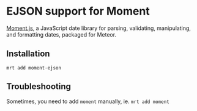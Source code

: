 # EJSON support for Moment

[Moment.js](http://momentjs.com/), a JavaScript date library for parsing, validating, manipulating, and formatting dates, packaged for Meteor.

Installation
-------------

`mrt add moment-ejson`

Troubleshooting
-------------
Sometimes, you need to add `moment` manually, ie. `mrt add moment`
